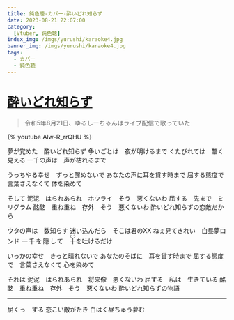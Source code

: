 ```yaml
---
title: 鈍色聴-カバー-酔いどれ知らず
date: 2023-08-21 22:07:00
category:
  [Vtuber, 鈍色聴]
index_img: /imgs/yurushi/karaoke4.jpg
banner_img: /imgs/yurushi/karaoke4.jpg
tags:
  - カバー
  - 鈍色聴
---
```


<script src='/js/diy/resize-ifram.js'></script>

# [酔いどれ知らず](https://www.youtube.com/watch?v=vB8sxY_PJ_w&t=0s)

> 令和5年8月21日、ゆるしーちゃんはライブ配信で歌っていた

{% youtube Alw-R_rrQHU %}

夢が覚めた　酔いどれ知らず
争いごとは　夜が明けるまで
くたびれては　酷く見える
一千の声は　声が枯れるまで

うっちやる幸せ　ずっと醒めないで
あなたの声に耳を貸す時まで
屈する態度で　言葉さえなくて
体を染めて

そして
泥泥　はられあられ　ホウライ　そう　悪くないわ
屈する　先まで　ミリグラム
酩酩　重ね重ね　存外　そう　悪くないわ
酔いどれ知らずの恋敵だから

ウタの声は　数知らす
迷い込んだら　そこは君のXX
ねぇ見てきれい　白昼夢ロンド
<ruby>一千を隠して　<rt></rt>十<rt>とう</rt>を吐けるだけ</ruby>

いっかの幸せ　きっと晴れないで
あなたのそばに　耳を貸す時まで
屈する態度で　言葉さえなくて
心を染めて

それは
泥泥　はられあられ　将来像　悪くないわ
屈する　私は　生きている
酩酩　重ね重ね　存外　そう　悪くないわ
酔いどれ知らずの物語

- - -

屈くっ　する
恋こい敵がたき
白はく昼ちゅう夢む
